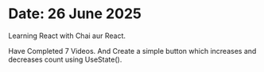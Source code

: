 <h1> Date: 26 June 2025 </h1>
<p> Learning React with Chai aur React. </p>
<p> Have Completed 7 Videos. And Create a simple button which increases and decreases count using UseState(). </p>

